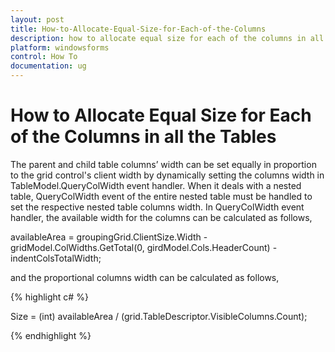 ```yaml
---
layout: post
title: How-to-Allocate-Equal-Size-for-Each-of-the-Columns
description: how to allocate equal size for each of the columns in all the tables
platform: windowsforms
control: How To
documentation: ug
---
```


# How to Allocate Equal Size for Each of the Columns in all the Tables

The parent and child table columns’ width can be set equally in proportion to the grid control's client width by dynamically setting the columns width in TableModel.QueryColWidth event handler. When it deals with a nested table, QueryColWidth event of the entire nested table must be handled to set the respective nested table columns width. In QueryColWidth event handler, the available width for the columns can be calculated as follows,

availableArea = groupingGrid.ClientSize.Width - gridModel.ColWidths.GetTotal(0, girdModel.Cols.HeaderCount) - indentColsTotalWidth;

and the proportional columns width can be calculated as follows,

{% highlight c# %}

Size = (int) availableArea / (grid.TableDescriptor.VisibleColumns.Count);

{% endhighlight %}